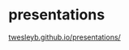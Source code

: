 # presentations
[twesleyb.github.io/presentations/](https:/twesleyb.github.io/presentations/index.html)

